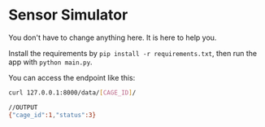 # Sensor Simulator

You don't have to change anything here. It is here to help you.

Install the requirements by ```pip install -r requirements.txt```, then run the app with ```python main.py```.

You can access the endpoint like this:
```sh
curl 127.0.0.1:8000/data/[CAGE_ID]/

//OUTPUT
{"cage_id":1,"status":3}
```